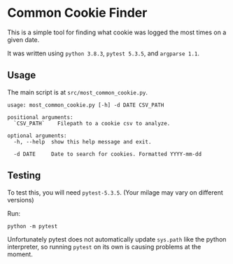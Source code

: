# Common Cookie Finder

This is a simple tool for finding what cookie was logged the most times on a given date.

It was written using `python 3.8.3`, `pytest 5.3.5`, and `argparse 1.1`.

## Usage

The main script is at `src/most_common_cookie.py`.

```
usage: most_common_cookie.py [-h] -d DATE CSV_PATH

positional arguments:
  `CSV_PATH`    Filepath to a cookie csv to analyze.

optional arguments:
  -h, --help  show this help message and exit.
  
  -d DATE     Date to search for cookies. Formatted YYYY-mm-dd
```

## Testing

To test this, you will need `pytest-5.3.5`. (Your milage may vary on different versions)

Run:
```
python -m pytest
```

Unfortunately pytest does not automatically update `sys.path` like the python interpreter, so running `pytest` on its own is causing problems at the moment.